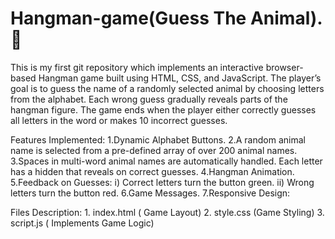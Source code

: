 # Hangman-game(Guess The Animal).🫡

This is my first git repository which implements an interactive browser-based Hangman game built using HTML, CSS, and JavaScript. The player’s goal is to guess the name of a randomly selected animal by choosing letters from the alphabet. Each wrong guess gradually reveals parts of the hangman figure. The game ends when the player either correctly guesses all letters in the word or makes 10 incorrect guesses.


Features Implemented:
    1.Dynamic Alphabet Buttons.
    2.A random animal name is selected from a pre-defined array of over 200 animal names.
    3.Spaces in multi-word animal names are automatically handled. Each letter has a hidden <span> that reveals on            correct guesses.
    4.Hangman Animation.
    5.Feedback on Guesses:
         i)	Correct letters turn the button green.
         ii) Wrong letters turn the button red.
    6.Game Messages.
    7.Responsive Design:


Files Description:
    1.	index.html ( Game Layout)
    2.	style.css (Game Styling)
    3.	script.js ( Implements Game Logic)


    

